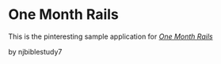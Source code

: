 # One Month Rails

This is the pinteresting sample application for
[*One Month Rails*](http://onemonthrails.com)

by njbiblestudy7